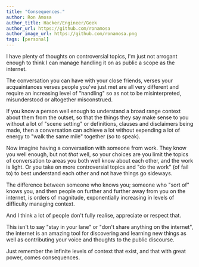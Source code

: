 ```yaml
---
title: "Consequences."
author: Ron Amosa
author_title: Hacker/Engineer/Geek
author_url: https://github.com/ronamosa
author_image_url: https://github.com/ronamosa.png
tags: [personal]
---
```


I have plenty of thoughts on controversial topics, I'm just not arrogant enough to think I can manage handling it on as public a scope as the internet.

The conversation you can have with your close friends, verses your acquaintances verses people you've just met are all very different and require an increasing level of "handling" so as not to be misinterpreted, misunderstood or altogether misconstrued.

If you know a person well enough to understand a broad range context about them from the outset, so that the things they say make sense to you without a lot of "scene setting" or definitions, clauses and disclaimers being made, then a conversation can achieve a lot without expending a lot of energy to "walk the same mile" together (so to speak).

Now imagine having a conversation with someone from work. They know you well enough, but not _that_ well, so your choices are you limit the topics of conversation to areas you both well know about each other, and the work is light. Or you take on more controversial topics and "do the work" (of fail to) to best understand each other and not have things go sideways.

The difference between someone who knows you; someone who "sort of" knows you, and then people on further and further away from you on the internet, is orders of magnitude, exponentially increasing in levels of difficulty managing context.

And I think a lot of people don't fully realise, appreciate or respect that.

This isn't to say "stay in your lane" or "don't share anything on the internet", the internet is an amazing tool for discovering and learning new things as well as contributing your voice and thoughts to the public discourse.

Just remember the infinite levels of context that exist, and that with great power, comes consequences.
